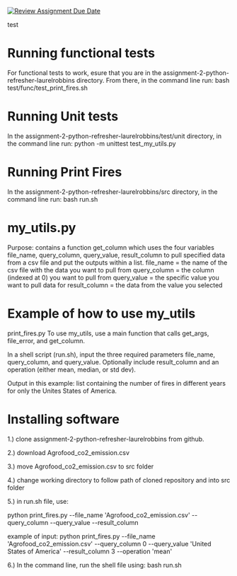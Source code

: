 [![Review Assignment Due Date](https://classroom.github.com/assets/deadline-readme-button-24ddc0f5d75046c5622901739e7c5dd533143b0c8e959d652212380cedb1ea36.svg)](https://classroom.github.com/a/oQi7O4AA)

test

# Running functional tests
For functional tests to work, esure that you are in the assignment-2-python-refresher-laurelrobbins directory. From there, in the command line run: bash test/func/test_print_fires.sh

# Running Unit tests
In the assignment-2-python-refresher-laurelrobbins/test/unit directory, in the command line run: 
python -m unittest test_my_utils.py

# Running Print Fires
In the assignment-2-python-refresher-laurelrobbins/src directory, in the command line run: bash run.sh

# my_utils.py 
Purpose: contains a function get_column which uses the four variables file_name, query_column, query_value, result_column to pull specified data from a csv file and put the outputs within a list. 
file_name = the name of the csv file with the data you want to pull from
query_column = the column (indexed at 0) you want to pull from
query_value = the specific value you want to pull data for
result_column = the data from the value you selected

# Example of how to use my_utils
print_fires.py 
To use my_utils, use a main function that calls get_args, file_error, and get_column. 

In a shell script (run.sh), input the three required parameters file_name, query_column, and query_value. Optionally include result_column and an operation (either mean, median, or std dev). 

Output in this example: list containing the number of fires in different years for only the Unites States of America. 

# Installing software
1.) clone assignment-2-python-refresher-laurelrobbins from github. 

2.) download Agrofood_co2_emission.csv

3.) move Agrofood_co2_emission.csv to src folder

4.) change working directory to follow path of cloned repository and into src folder

5.) in run.sh file, use:

python print_fires.py --file_name 'Agrofood_co2_emission.csv' --query_column <query column of interest> --query_value <query value of interest> --result_column <result column of interest>

example of input: 
python print_fires.py --file_name 'Agrofood_co2_emission.csv' --query_column 0 --query_value 'United States of America' --result_column 3 --operation 'mean'

6.) In the command line, run the shell file using: bash run.sh
    


